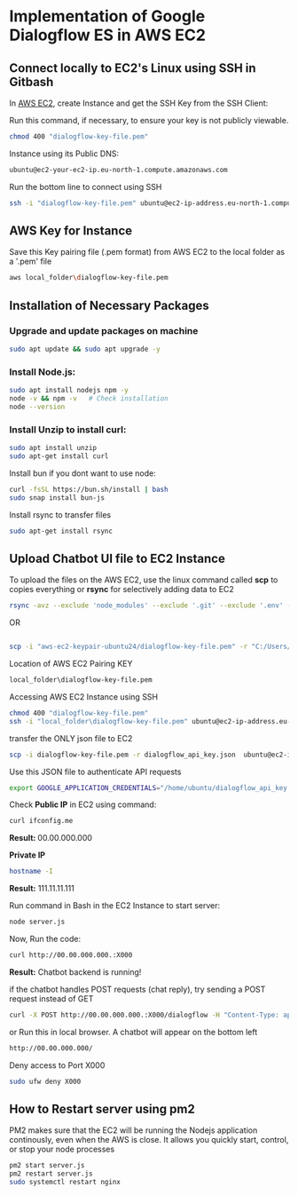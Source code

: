 
# Implementation of Google Dialogflow ES in AWS EC2 

## Connect locally to EC2's Linux using SSH in Gitbash
In [AWS EC2](https://eu-north-1.console.aws.amazon.com/ec2/), create Instance and get the SSH Key from the SSH Client:

Run this command, if necessary, to ensure your key is not publicly viewable.

``` bash
chmod 400 "dialogflow-key-file.pem"
```

Instance using its Public DNS:
``` bash
ubuntu@ec2-your-ec2-ip.eu-north-1.compute.amazonaws.com
```

Run the bottom line to connect using SSH 

``` bash
ssh -i "dialogflow-key-file.pem" ubuntu@ec2-ip-address.eu-north-1.compute.amazonaws.com
``` 

## AWS Key for Instance
Save this Key pairing file (.pem format) from AWS EC2 to the local folder as a '.pem' file  
 ``` bash
 aws local_folder\dialogflow-key-file.pem
 ```

## Installation of Necessary Packages
### Upgrade and update packages on machine

``` bash
sudo apt update && sudo apt upgrade -y
```

### Install Node.js:

```bash
sudo apt install nodejs npm -y
node -v && npm -v   # Check installation
node --version
```

### Install Unzip to install curl:
```bash
sudo apt install unzip
sudo apt-get install curl
```

Install bun if you dont want to use node:
``` bash
curl -fsSL https://bun.sh/install | bash
sudo snap install bun-js
```

Install rsync to transfer files
``` bash
sudo apt-get install rsync
``` 

## Upload Chatbot UI file to EC2 Instance
To upload the files on the AWS EC2, use the linux command called <b>scp</b> to copies everything or <b>rsync</b> for selectively adding data to EC2 

``` bash
rsync -avz --exclude 'node_modules' --exclude '.git' --exclude '.env' --exclude 'aws-ec2-keypair-ubuntu24' \ -e "ssh -i ~/.aws-ec2-keypair-ubuntu24/dialogflow-key-file.pem" \ .   ubuntu@ec2-ip-address.eu-north-1.compute.amazonaws.com:~/app
``` 
OR

``` bash

scp -i "aws-ec2-keypair-ubuntu24/dialogflow-key-file.pem" -r "C:/Users/virtu/Desktop/DiploTech/ChatBot/dialogflow-backend" ubuntu@ec2-ip-address.eu-north-1.compute.amazonaws.com:/home/ubuntu/
``` 

Location of AWS EC2 Pairing KEY
``` bash
local_folder\dialogflow-key-file.pem
``` 

Accessing AWS EC2 Instance using SSH
``` bash
chmod 400 "dialogflow-key-file.pem"
ssh -i "local_folder\dialogflow-key-file.pem" ubuntu@ec2-ip-address.eu-north-1.compute.amazonaws.com
``` 



transfer the ONLY json file to EC2
``` bash
scp -i dialogflow-key-file.pem -r dialogflow_api_key.json  ubuntu@ec2-ip-address.eu-north-1.compute.amazonaws.com:/home/ubuntu/
```

Use this JSON file to authenticate API requests
``` bash
export GOOGLE_APPLICATION_CREDENTIALS="/home/ubuntu/dialogflow_api_key.json"
```

Check <b>Public IP</b> in EC2 using command:

``` bash
curl ifconfig.me
```
<b>Result: </b> 00.00.000.000


<b>Private IP </b>
``` bash
hostname -I
```

<b>Result:</b> 111.11.11.111


Run command in Bash in the EC2 Instance to start server:

```bash
node server.js
```

Now, Run the code:
``` bash
curl http://00.00.000.000.:X000
```
<b> Result:</b> Chatbot backend is running!

if the chatbot handles POST requests (chat reply), try sending a POST request instead of GET

```bash
curl -X POST http://00.00.000.000.:X000/dialogflow -H "Content-Type: application/json" -d '{"message": "Hello"}'

```

or Run this in local browser. A chatbot will appear on the bottom left
```bash
http://00.00.000.000/
```

Deny access to Port X000
```bash
sudo ufw deny X000

```


## How to Restart server using pm2
PM2 makes sure that the EC2 will be running the Nodejs application continously, even when the AWS is close.
It allows you quickly start, control, or stop your node processes
```bash
pm2 start server.js
pm2 restart server.js
sudo systemctl restart nginx
```

